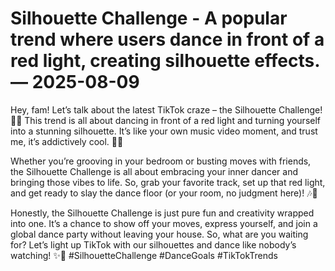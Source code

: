 # Silhouette Challenge - A popular trend where users dance in front of a red light, creating silhouette effects. — 2025-08-09

Hey, fam! Let’s talk about the latest TikTok craze – the Silhouette Challenge! 🎵💃 This trend is all about dancing in front of a red light and turning yourself into a stunning silhouette. It’s like your own music video moment, and trust me, it’s addictively cool. 💋🔥

Whether you’re grooving in your bedroom or busting moves with friends, the Silhouette Challenge is all about embracing your inner dancer and bringing those vibes to life. So, grab your favorite track, set up that red light, and get ready to slay the dance floor (or your room, no judgment here)! 🎶💫

Honestly, the Silhouette Challenge is just pure fun and creativity wrapped into one. It’s a chance to show off your moves, express yourself, and join a global dance party without leaving your house. So, what are you waiting for? Let’s light up TikTok with our silhouettes and dance like nobody’s watching! ✨💃 #SilhouetteChallenge #DanceGoals #TikTokTrends